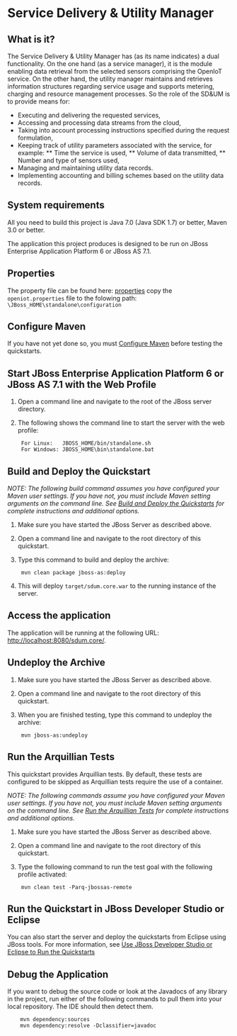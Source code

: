 Service Delivery & Utility Manager
==================================

What is it?
-----------
The Service Delivery & Utility Manager has (as its name indicates) a dual functionality. On the one hand (as a service manager), it is the module enabling data retrieval from the selected sensors comprising the OpenIoT service. On the other hand, the utility manager maintains and retrieves information structures regarding service usage and supports metering, charging and resource management processes. So the role of the SD&UM is to provide means for:
* Executing and delivering the requested services,
* Accessing and processing data streams from the cloud,
* Taking into account processing instructions specified during the request formulation,
* Keeping track of utility parameters associated with the service, for example:
** Time  the service is used,
** Volume of data transmitted,
** Number and type of sensors used,
* Managing and maintaining utility data records.
* Implementing accounting and billing schemes based on the utility data records.



System requirements
-------------------

All you need to build this project is Java 7.0 (Java SDK 1.7) or better, Maven 3.0 or better.

The application this project produces is designed to be run on JBoss Enterprise Application Platform 6 or JBoss AS 7.1. 

 
Properties
----------

The property file can be found here: [properties](https://github.com/OpenIotOrg/openiot/tree/develop/utils/utils.commons/src/main/resources/properties)
copy the `openiot.properties` file to the folowing path: `\JBoss_HOME\standalone\configuration`
 
 
Configure Maven
---------------

If you have not yet done so, you must [Configure Maven](../README.md#mavenconfiguration) before testing the quickstarts.


Start JBoss Enterprise Application Platform 6 or JBoss AS 7.1 with the Web Profile
-------------------------

1. Open a command line and navigate to the root of the JBoss server directory.
2. The following shows the command line to start the server with the web profile:

        For Linux:   JBOSS_HOME/bin/standalone.sh
        For Windows: JBOSS_HOME\bin\standalone.bat

 
Build and Deploy the Quickstart
-------------------------

_NOTE: The following build command assumes you have configured your Maven user settings. If you have not, you must include Maven setting arguments on the command line. See [Build and Deploy the Quickstarts](../README.md#buildanddeploy) for complete instructions and additional options._

1. Make sure you have started the JBoss Server as described above.
2. Open a command line and navigate to the root directory of this quickstart.
3. Type this command to build and deploy the archive:

        mvn clean package jboss-as:deploy

4. This will deploy `target/sdum.core.war` to the running instance of the server.
 

Access the application 
---------------------

The application will be running at the following URL: <http://localhost:8080/sdum.core/>.


Undeploy the Archive
--------------------

1. Make sure you have started the JBoss Server as described above.
2. Open a command line and navigate to the root directory of this quickstart.
3. When you are finished testing, type this command to undeploy the archive:

        mvn jboss-as:undeploy


Run the Arquillian Tests 
-------------------------

This quickstart provides Arquillian tests. By default, these tests are configured to be skipped as Arquillian tests require the use of a container. 

_NOTE: The following commands assume you have configured your Maven user settings. If you have not, you must include Maven setting arguments on the command line. See [Run the Arquillian Tests](../README.md#arquilliantests) for complete instructions and additional options._

1. Make sure you have started the JBoss Server as described above.
2. Open a command line and navigate to the root directory of this quickstart.
3. Type the following command to run the test goal with the following profile activated:

        mvn clean test -Parq-jbossas-remote 


Run the Quickstart in JBoss Developer Studio or Eclipse
-------------------------------------
You can also start the server and deploy the quickstarts from Eclipse using JBoss tools. For more information, see [Use JBoss Developer Studio or Eclipse to Run the Quickstarts](../README.md#useeclipse) 


Debug the Application
------------------------------------

If you want to debug the source code or look at the Javadocs of any library in the project, run either of the following commands to pull them into your local repository. The IDE should then detect them.

        mvn dependency:sources
        mvn dependency:resolve -Dclassifier=javadoc

